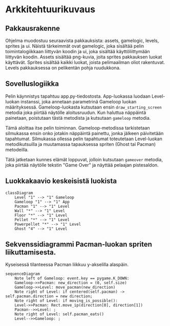 # Arkkitehtuurikuvaus
## Pakkausrakenne
Ohjelma muodostuu seuraavista pakkauksista: assets, gamelogic, levels, sprites ja ui. Näistä tärkeimmät ovat gamelogic, joka sisältää pelin toimintalogiikkaan liittyvän koodin ja ui, joka sisältää käyttöliittymään liittyvän koodin. Assets sisältää png-kuvia, joita sprites pakkauksen luokat käyttävät. Sprites sisältää kaikki luokat, joista pelimaailman oliot rakentuvat. Levels pakkauksessa on pelikentän pohja ruudukkona.

## Sovelluslogiikka
Pelin käynnistys tapahtuu app.py-tiedostosta. App-luokassa luodaan Level-luokan instanssi, joka annetaan parametrinä Gameloop luokan määrityksessä. Gameloop-luokasta kutsutaan ensin `draw_starting_screen` metodia joka piirtää näytölle aloitusruudun. Kun haluttua näppäintä painetaan, poistutaan tästä metodista ja kutsutaan `gameloop` metodia.

Tämä aloittaa itse pelin toiminnan. Gameloop-metodissa tarkistetaan silmukassa ensin onko jotakin näppäintä painettu, jonka jälkeen päivitetään tapahtumat. Silmukassa ollessa pelin tapahtumat toteutetaan Level-luokan metodikutsuilla ja muutamassa tapauksessa spriten (Ghost tai Pacman) metodeilla.

Tätä jatketaan kunnes elämät loppuvat, jolloin kutsutaan `gameover` metodia, joka piirtää näytölle tekstin "Game Over" ja näyttää pelaajan pistesaldon. 

## Luokkakaavio keskeisistä luokista
```mermaid
classDiagram
	Level "1" --> "1" Gameloop
	Gameloop "1" --> "1" App
	Pacman "1" --> "1" Level
	Wall "*" --> "1" Level
	Floor "*" --> "1" Level
	Pellet "*" --> "1" Level
	Powerpellet "*" --> "1" Level
	Ghost "4" --> "1" Level
```

## Sekvenssidiagrammi Pacman-luokan spriten liikuttamisesta. 
Kyseisessä tilanteessa Pacman liikkuu y-akselilla alaspäin.
```mermaid
sequenceDiagram
	Note left of Gameloop: event.key == pygame.K_DOWN:
	Gameloop->>Pacman: new_direction = (0, self.size)
	Gameloop->>Level: move_pacman(new_direction)
	Note right of Level: if centered(self.pacman) -> self.pacman.direction = new direction;
	Note right of Level: if moving_is_possible():
	Level->>Pacman: Rect.move_ip(direction[0], direction[1])
	Pacman-->>Level: ;
	Note right of Level: self.pacman_eats()
	Level-->>Gameloop: ;
```
